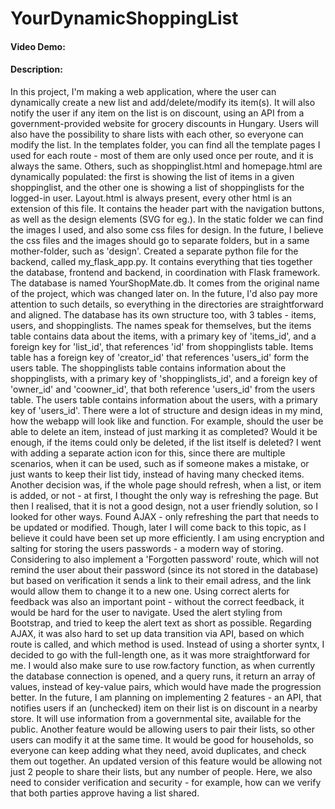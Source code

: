 # YourDynamicShoppingList
#### Video Demo:  <URL HERE>
#### Description:

In this project, I'm making a web application, where the user can dynamically create a new list and add/delete/modify its item(s). It will also notify the user if any item on the list is on discount, using an API from a government-provided website for grocery discounts in Hungary. Users will also have the possibility to share lists with each other, so everyone can modify the list. 
In the templates folder, you can find all the template pages I used for each route - most of them are only used once per route, and it is always the same. Others, such as shoppinglist.html and homepage.html are dynamically populated: the first is showing the list of items in a given shoppinglist, and the other one is showing a list of shoppinglists for the logged-in user. Layout.html is always present, every other html is an extension of this file. It contains the header part with the navigation buttons, as well as the design elements (SVG for eg.).
In the static folder we can find the images I used, and also some css files for design. In the future, I believe the css files and the images should go to separate folders, but in a same mother-folder, such as 'design'.
Created a separate python file for the backend, called my_flask_app.py. It contains everything that ties together the database, frontend and backend, in coordination with Flask framework.
The database is named YourShopMate.db. It comes from the original name of the project, which was changed later on. In the future, I'd also pay more attention to such details, so everything in the directories are straightforward and aligned.
The database has its own structure too, with 3 tables - items, users, and shoppinglists. The names speak for themselves, but the items table contains data about the items, with a primary key of 'items_id', and a foreign key for 'list_id', that references 'id' from shoppinglists table. Items table has a foreign key of 'creator_id' that references 'users_id' form the users table. The shoppinglists table contains information about the shoppinglists, with a primary key of 'shoppinglists_id', and a foreign key of 'owner_id' and 'coowner_id', that both reference 'users_id' from the users table. The users table contains information about the users, with a primary key of 'users_id'.
There were a lot of structure and design ideas in my mind, how the webapp will look like and function. For example, should the user be able to delete an item, instead of just marking it as completed? Would it be enough, if the items could only be deleted, if the list itself is deleted? I went with adding a separate action icon for this, since there are multiple scenarios, when it can be used, such as if someone makes a mistake, or just wants to keep their list tidy, instead of having many checked items.
Another decision was, if the whole page should refresh, when a list, or item is added, or not - at first, I thought the only way is refreshing the page. But then I realised, that it is not a good design, not a user friendly solution, so I looked for other ways. Found AJAX - only refreshing the part that needs to be updated or modified. Though, later I will come back to this topic, as I believe it could have been set up more efficiently. 
I am using encryption and salting for storing the users passwords - a modern way of storing. Considering to also implement a 'Forgotten password' route, which will not remind the user about their password (since its not stored in the database) but based on verification it sends a link to their email adress, and the link would allow them to change it to a new one.
Using correct alerts for feedback was also an important point - without the correct feedback, it would be hard for the user to navigate. Used the alert styling from Bootstrap, and tried to keep the alert text as short as possible.
Regarding AJAX, it was also hard to set up data transition via API, based on which route is called, and which method is used. Instead of using a shorter syntx, I decided to go with the full-length one, as it was more straightforward for me.
I would also make sure to use row.factory function, as when currently the database connection is opened, and a query runs, it return an array of values, instead of key-value pairs, which would have made the progression better.
In the future, I am planning on implementing 2 features - an API, that notifies users if an (unchecked) item on their list is on discount in a nearby store. It will use information from a governmental site, available for the public.
Another feature would be allowing users to pair their lists, so other users can modify it at the same time. It would be good for households, so everyone can keep adding what they need, avoid duplicates, and check them out together. An updated version of this feature would be allowing not just 2 people to share their lists, but any number of people. Here, we also need to consider verification and security - for example, how can we verify that both parties approve having a list shared.